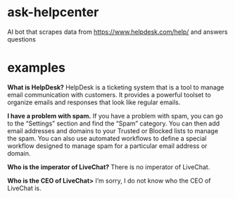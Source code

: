 # ask-helpcenter
AI bot that scrapes data from https://www.helpdesk.com/help/ and answers questions

# examples

**What is HelpDesk?**
HelpDesk is a ticketing system that is a tool to manage email communication with customers. It provides a powerful toolset to organize emails and responses that look like regular emails.

**I have a problem with spam.**
If you have a problem with spam, you can go to the “Settings” section and find the “Spam” category. You can then add email addresses and domains to your Trusted or Blocked lists to manage the spam. You can also use automated workflows to define a special workflow designed to manage spam for a particular email address or domain.

**Who is the imperator of LiveChat?**
There is no imperator of LiveChat.

**Who is the CEO of LiveChat>**
I’m sorry, I do not know who the CEO of LiveChat is.
